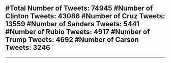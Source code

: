 #Total Number of Tweets: 74945 
#Number of Clinton Tweets: 43086
#Number of Cruz Tweets: 13559
#Number of Sanders Tweets: 5441
#Number of Rubio Tweets: 4917
#Number of Trump Tweets: 4692
#Number of Carson Tweets: 3246
---
---
